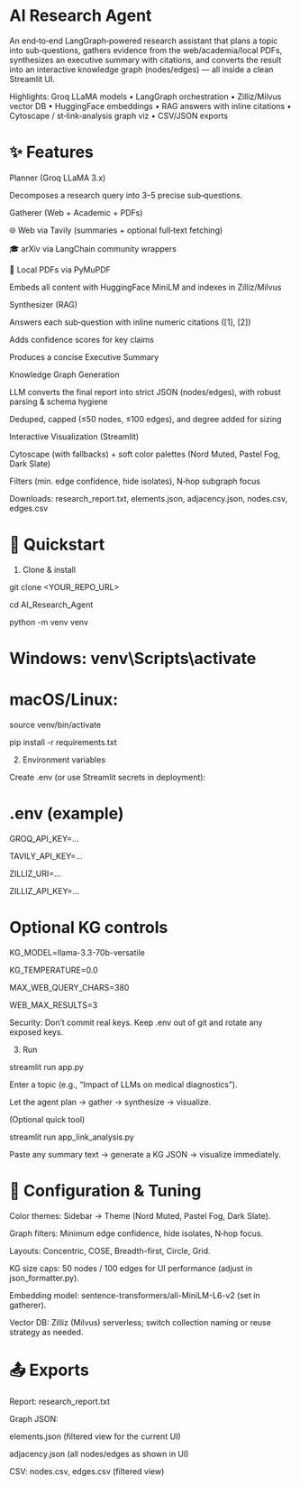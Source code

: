 # AI Research Agent

An end‑to‑end LangGraph‑powered research assistant that plans a topic into sub‑questions, gathers evidence from the web/academia/local PDFs, synthesizes an executive summary with citations, and converts the result into an interactive knowledge graph (nodes/edges) — all inside a clean Streamlit UI.

Highlights: Groq LLaMA models • LangGraph orchestration • Zilliz/Milvus vector DB • HuggingFace embeddings • RAG answers with inline citations • Cytoscape / st‑link‑analysis graph viz • CSV/JSON exports

# ✨ Features

Planner (Groq LLaMA 3.x)

Decomposes a research query into 3–5 precise sub‑questions.

Gatherer (Web + Academic + PDFs)

🌐 Web via Tavily (summaries + optional full‑text fetching)

🎓 arXiv via LangChain community wrappers

📄 Local PDFs via PyMuPDF

Embeds all content with HuggingFace MiniLM and indexes in Zilliz/Milvus

Synthesizer (RAG)

Answers each sub‑question with inline numeric citations ([1], [2])

Adds confidence scores for key claims

Produces a concise Executive Summary

Knowledge Graph Generation

LLM converts the final report into strict JSON (nodes/edges), with robust parsing & schema hygiene

Deduped, capped (≤50 nodes, ≤100 edges), and degree added for sizing

Interactive Visualization (Streamlit)

Cytoscape (with fallbacks) + soft color palettes (Nord Muted, Pastel Fog, Dark Slate)

Filters (min. edge confidence, hide isolates), N‑hop subgraph focus

Downloads: research_report.txt, elements.json, adjacency.json, nodes.csv, edges.csv

# 🚀 Quickstart

1) Clone & install

git clone <YOUR_REPO_URL>

cd AI_Research_Agent

python -m venv venv

# Windows: venv\Scripts\activate

# macOS/Linux:

source venv/bin/activate

pip install -r requirements.txt

2) Environment variables

Create .env (or use Streamlit secrets in deployment):

# .env (example)

GROQ_API_KEY=...

TAVILY_API_KEY=...

ZILLIZ_URI=...

ZILLIZ_API_KEY=...

# Optional KG controls

KG_MODEL=llama-3.3-70b-versatile

KG_TEMPERATURE=0.0

MAX_WEB_QUERY_CHARS=380

WEB_MAX_RESULTS=3


Security: Don’t commit real keys. Keep .env out of git and rotate any exposed keys.

3) Run

streamlit run app.py


Enter a topic (e.g., “Impact of LLMs on medical diagnostics”).

Let the agent plan → gather → synthesize → visualize.

(Optional quick tool)

streamlit run app_link_analysis.py


Paste any summary text → generate a KG JSON → visualize immediately.

# 🧩 Configuration & Tuning

Color themes: Sidebar → Theme (Nord Muted, Pastel Fog, Dark Slate).

Graph filters: Minimum edge confidence, hide isolates, N‑hop focus.

Layouts: Concentric, COSE, Breadth-first, Circle, Grid.

KG size caps: 50 nodes / 100 edges for UI performance (adjust in json_formatter.py).

Embedding model: sentence-transformers/all-MiniLM-L6-v2 (set in gatherer).

Vector DB: Zilliz (Milvus) serverless; switch collection naming or reuse strategy as needed.

# 📤 Exports

Report: research_report.txt

Graph JSON:

elements.json (filtered view for the current UI)

adjacency.json (all nodes/edges as shown in UI)

CSV: nodes.csv, edges.csv (filtered view)
